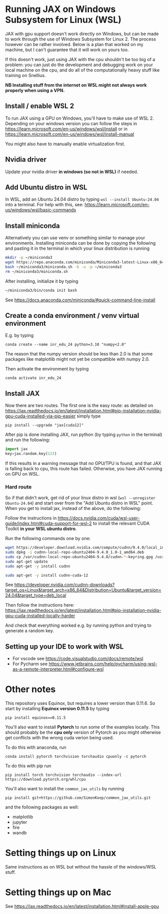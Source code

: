 # Running JAX on Windows Subsystem for Linux (WSL)
JAX with gpu support doesn't work directly on Windows, but can be made to work through the use of Windows Subsystem for Linux 2. The process however can be rather involved. Below is a plan that worked on my machine, but I can't guarantee that it will work on yours too. 

If this doesn't work, just using JAX with the cpu shouldn't be too big of a problem: you can just do the development and debugging work on your local machine on the cpu, and do all of the computationally heavy stuff like training on Snellius. 

**NB Installing stuff from the internet on WSL might not always work properly when using a VPN.**
## Install / enable WSL 2
To run JAX using a GPU on Windows, you'll have to make use of WSL 2. Depending on your windows version you can follow the steps in https://learn.microsoft.com/en-us/windows/wsl/install or in https://learn.microsoft.com/en-us/windows/wsl/install-manual 

You might also have to manually enable virtualization first.

## Nvidia driver
Update your nvidia driver **in windows (so not in WSL)** if needed.

## Add Ubuntu distro in WSL
In WSL, add an Ubuntu 24.04 distro by typing `wsl --install Ubuntu-24.04` into a terminal. For help with this, see:
https://learn.microsoft.com/en-us/windows/wsl/basic-commands

## Install miniconda
Alternatively you can use venv or something similar to manage your environments. Installing miniconda can be done by copying the following and pasting it in the terminal in which your linux distribution is running
```bash
mkdir -p ~/miniconda3
wget https://repo.anaconda.com/miniconda/Miniconda3-latest-Linux-x86_64.sh -O ~/miniconda3/miniconda.sh
bash ~/miniconda3/miniconda.sh -b -u -p ~/miniconda3
rm ~/miniconda3/miniconda.sh
```
After installing, initialize it by typing
```bash
~/miniconda3/bin/conda init bash
```
See https://docs.anaconda.com/miniconda/#quick-command-line-install

## Create a conda environment / venv virtual environment
E.g. by typing
```
conda create --name inr_edu_24 python=3.10 "numpy<2.0"
```
The reason that the numpy version should be less than 2.0 is that some packages like matplotlib might not yet be compattible with numpy 2.0.

Then activate the environment by typing
```
conda activate inr_edu_24
```

## Install JAX
Now there are two routes. The first one is the easy route: as detailed on https://jax.readthedocs.io/en/latest/installation.html#pip-installation-nvidia-gpu-cuda-installed-via-pip-easier simply type 
```
pip install --upgrade "jax[cuda12]"
```
After pip is done installing JAX, run python (by typing `python` in the terminal) and run the following:
```python
import jax
key=jax.random.key(123)
```
If this results in a warning message that no GPU/TPU is found, and that JAX is falling back to cpu, this route has failed. Otherwise, you have JAX running on GPU on WSL.

### Hard route
So if that didn't work, get rid of your linux distro in wsl (`wsl --unregister Ubuntu-24.04`) and start over from the "Add Ubuntu distro in WSL" point. When you get to install jax, instead of the above, do the following:

Follow the instructions in https://docs.nvidia.com/cuda/wsl-user-guide/index.html#cuda-support-for-wsl-2 to install the relevant CUDA Toolkit **in your WSL ubuntu distro**. 


Run the following commands one by one:
```bash
wget https://developer.download.nvidia.com/compute/cudnn/9.4.0/local_installers/cudnn-local-repo-ubuntu2404-9.4.0_1.0-1_amd64.deb
sudo dpkg -i cudnn-local-repo-ubuntu2404-9.4.0_1.0-1_amd64.deb
sudo cp /var/cudnn-local-repo-ubuntu2404-9.4.0/cudnn-*-keyring.gpg /usr/share/keyrings/
sudo apt-get update
sudo apt-get -y install cudnn

sudo apt-get -y install cudnn-cuda-12
```
See https://developer.nvidia.com/cudnn-downloads?target_os=Linux&target_arch=x86_64&Distribution=Ubuntu&target_version=24.04&target_type=deb_local 

Then follow the instructions here: https://jax.readthedocs.io/en/latest/installation.html#pip-installation-nvidia-gpu-cuda-installed-locally-harder

And check that everything worked e.g. by running python and trying to generate a random key.

## Setting up your IDE to work with WSL
* For vscode see https://code.visualstudio.com/docs/remote/wsl 
* For Pycharm see https://www.jetbrains.com/help/pycharm/using-wsl-as-a-remote-interpreter.html#configure-wsl 
# Other notes
This repository uses Equinox, but requires a lower version than 0.11.6. So start by installing **Equinox version 0.11.5** by typing
```
pip install equinox==0.11.5
```

You'll also want to install **Pytorch** to run some of the examples locally. This should probably be the **cpu only** version of Pytorch as you might otherwise get conflicts with the wrong cuda verion being used. 

To do this with anaconda, run
```
conda install pytorch torchvision torchaudio cpuonly -c pytorch
```

To do this with pip run
```
pip install torch torchvision torchaudio --index-url https://download.pytorch.org/whl/cpu
```

You'll also want to install the `common_jax_utils` by running
```
pip install git+https://github.com/SimonKoop/common_jax_utils.git
```

and the following packages as well:
* matplotlib
* jupyter
* fire
* wandb

# Setting things up on Linux
Same instructions as on WSL but without the hassle of the windows/WSL stuff.

# Setting things up on Mac
See https://jax.readthedocs.io/en/latest/installation.html#install-apple-gpu
